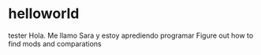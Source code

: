# helloworld
tester
Hola. Me llamo Sara y estoy aprediendo programar
Figure out how to find mods and comparations

